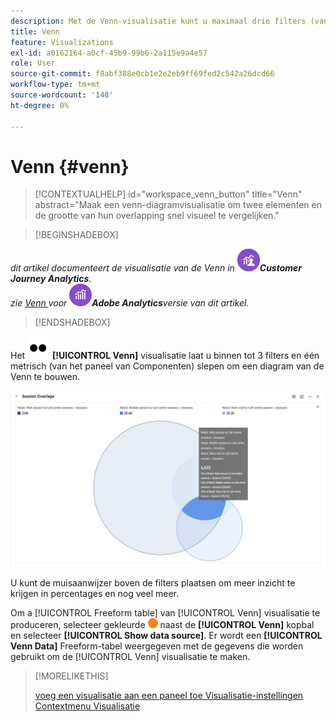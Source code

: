 ```yaml
---
description: Met de Venn-visualisatie kunt u maximaal drie filters (van Componenten) en één metrisch inslepen om een Venn-diagram te maken.
title: Venn
feature: Visualizations
exl-id: a0162164-a0cf-45b9-99b6-2a115e9a4e57
role: User
source-git-commit: f8abf388e0cb1e2e2eb9ff69fed2c542a26dcd66
workflow-type: tm+mt
source-wordcount: '148'
ht-degree: 0%

---
```


# Venn {#venn}

<!-- markdownlint-disable MD034 -->

>[!CONTEXTUALHELP]
>id="workspace_venn_button"
>title="Venn"
>abstract="Maak een venn-diagramvisualisatie om twee elementen en de grootte van hun overlapping snel visueel te vergelijken."

<!-- markdownlint-enable MD034 -->


>[!BEGINSHADEBOX]

*dit artikel documenteert de visualisatie van de Venn in ![ CustomerJourneyAnalytics ](/help/assets/icons/CustomerJourneyAnalytics.svg)**Customer Journey Analytics**.<br/> zie [ Venn ](https://experienceleague.adobe.com/en/docs/analytics/analyze/analysis-workspace/visualizations/venn) voor ![ AdobeAnalytics ](/help/assets/icons/AdobeAnalytics.svg)**Adobe Analytics**versie van dit artikel.*

>[!ENDSHADEBOX]


Het ![ Type ](/help/assets/icons/TwoDots.svg) **[!UICONTROL Venn]** visualisatie laat u binnen tot 3 filters en één metrisch (van het paneel van Componenten) slepen om een diagram van de Venn te bouwen.

![ De visualisatie van de venn die drie filters omvat.](assets/venn.png)

U kunt de muisaanwijzer boven de filters plaatsen om meer inzicht te krijgen in percentages en nog veel meer.

Om a [!UICONTROL Freeform table] van [!UICONTROL Venn] visualisatie te produceren, selecteer gekleurde ![ StatusOrange ](/help/assets/icons/StatusOrange.svg) naast de **[!UICONTROL Venn]** kopbal en selecteer **[!UICONTROL Show data source]**. Er wordt een **[!UICONTROL Venn Data]** Freeform-tabel weergegeven met de gegevens die worden gebruikt om de [!UICONTROL Venn] visualisatie te maken.

<!--
To normalize the Venn diagram (take the size out of it), go select ![Setting](/help/assets/icons/Setting.svg) and select **[!UICONTROL Normalization]**.

![Visualization Settings option for Visualization type: Venn diagram.](assets/normalization.png)

-->

>[!MORELIKETHIS]
>
>[ voeg een visualisatie aan een paneel toe ](/help/analysis-workspace/visualizations/freeform-analysis-visualizations.md#add-visualizations-to-a-panel)
>[Visualisatie-instellingen ](/help/analysis-workspace/visualizations/freeform-analysis-visualizations.md#settings)
>[Contextmenu Visualisatie ](/help/analysis-workspace/visualizations/freeform-analysis-visualizations.md#context-menu)
>


